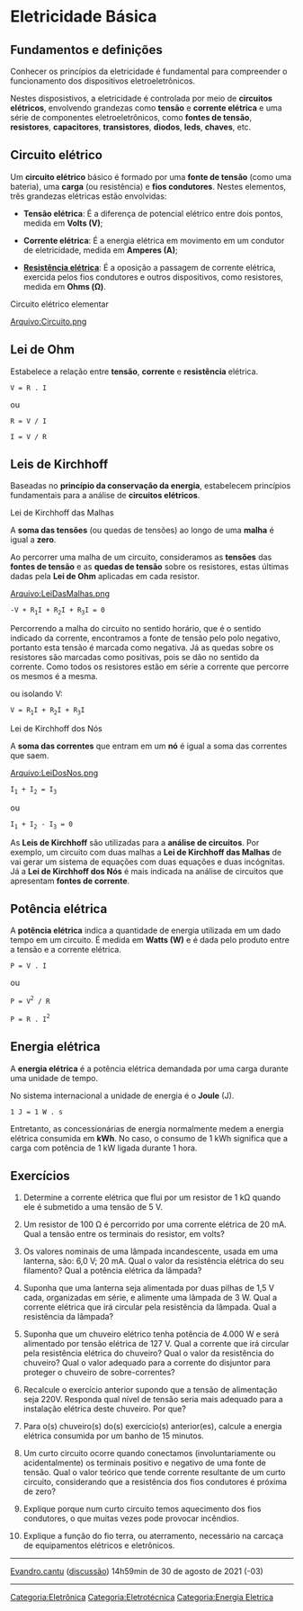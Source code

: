 # Eletricidade Básica

## Fundamentos e definições

Conhecer os princípios da eletricidade é fundamental para compreender o funcionamento dos dispositivos eletroeletrônicos.

Nestes disposistivos, a eletricidade é controlada por meio de **circuitos elétricos**, envolvendo grandezas como **tensão** e **corrente elétrica** e uma série de componentes eletroeletrônicos, como **fontes de tensão**, **resistores**, **capacitores**, **transistores**, **diodos**, **leds**, **chaves**, etc.

## Circuito elétrico

Um **circuito elétrico** básico é formado por uma **fonte de tensão** (como uma bateria), uma **carga** (ou resistência) e **fios condutores**. Nestes elementos, três grandezas elétricas estão envolvidas:

- **Tensão elétrica**: É a diferença de potencial elétrico entre dois pontos, medida em **Volts (V)**;
- **Corrente elétrica**: É a energia elétrica em movimento em um condutor de eletricidade, medida em **Amperes (A)**;
- **<a href="Resistores" class="wikilink" title="Resistência elétrica">Resistência elétrica</a>**: É a oposição a passagem de corrente elétrica, exercida pelos fios condutores e outros dispositivos, como resistores, medida em **Ohms (Ω)**.

Circuito elétrico elementar  

<a href="Arquivo:Circuito.png" class="wikilink" title="Arquivo:Circuito.png">Arquivo:Circuito.png</a>

## Lei de Ohm

Estabelece a relação entre **tensão**, **corrente** e **resistência** elétrica.

`V = R . I`

ou

`R = V / I`  
`I = V / R`

## Leis de Kirchhoff

Baseadas no **princípio da conservação da energia**, estabelecem princípios fundamentais para a análise de **circuitos elétricos**.

Lei de Kirchhoff das Malhas  
A **soma das tensões** (ou quedas de tensões) ao longo de uma **malha** é igual a **zero**.

Ao percorrer uma malha de um circuito, consideramos as **tensões** das **fontes de tensão** e as **quedas de tensão** sobre os resistores, estas últimas dadas pela **Lei de Ohm** aplicadas em cada resistor.

<a href="Arquivo:LeiDasMalhas.png" class="wikilink" title="Arquivo:LeiDasMalhas.png">Arquivo:LeiDasMalhas.png</a>

`-V + R`<sub>`1`</sub>`I + R`<sub>`2`</sub>`I + R`<sub>`3`</sub>`I = 0`

  
Percorrendo a malha do circuito no sentido horário, que é o sentido indicado da corrente, encontramos a fonte de tensão pelo polo negativo, portanto esta tensão é marcada como negativa. Já as quedas sobre os resistores são marcadas como positivas, pois se dão no sentido da corrente. Como todos os resistores estão em série a corrente que percorre os mesmos é a mesma.

ou isolando V:

`V = R`<sub>`1`</sub>`I + R`<sub>`2`</sub>`I + R`<sub>`3`</sub>`I`

Lei de Kirchhoff dos Nós  
A **soma das correntes** que entram em um **nó** é igual a soma das correntes que saem.

<a href="Arquivo:LeiDosNos.png" class="wikilink" title="Arquivo:LeiDosNos.png">Arquivo:LeiDosNos.png</a>

`I`<sub>`1`</sub>` + I`<sub>`2`</sub>` = I`<sub>`3`</sub>

ou

`I`<sub>`1`</sub>` + I`<sub>`2`</sub>` - I`<sub>`3`</sub>` = 0`

As **Leis de Kirchhoff** são utilizadas para a **análise de circuitos**. Por exemplo, um circuito com duas malhas a **Lei de Kirchhoff das Malhas** de vai gerar um sistema de equações com duas equações e duas incógnitas. Já a **Lei de Kirchhoff dos Nós** é mais indicada na análise de circuitos que apresentam **fontes de corrente**.

## Potência elétrica

A **potência elétrica** indica a quantidade de energia utilizada em um dado tempo em um circuito. É medida em **Watts (W)** e é dada pelo produto entre a tensão e a corrente elétrica.

`P = V . I `

ou

`P = V`<sup>`2`</sup>` / R`  
`P = R . I`<sup>`2`</sup>

## Energia elétrica

A **energia elétrica** é a potência elétrica demandada por uma carga durante uma unidade de tempo.

No sistema internacional a unidade de energia é o **Joule** (J).

`1 J = 1 W . s `

Entretanto, as concessionárias de energia normalmente medem a energia elétrica consumida em **kWh**. No caso, o consumo de 1 kWh significa que a carga com potência de 1 kW ligada durante 1 hora.

## Exercícios

1.  Determine a corrente elétrica que flui por um resistor de 1 kΩ quando ele é submetido a uma tensão de 5 V.
2.  Um resistor de 100 Ω é percorrido por uma corrente elétrica de 20 mA. Qual a tensão entre os terminais do resistor, em volts?
3.  Os valores nominais de uma lâmpada incandescente, usada em uma lanterna, são: 6,0 V; 20 mA. Qual o valor da resistência elétrica do seu filamento? Qual a potência elétrica da lâmpada?
4.  Suponha que uma lanterna seja alimentada por duas pilhas de 1,5 V cada, organizadas em série, e alimente uma lâmpada de 3 W. Qual a corrente elétrica que irá circular pela resistência da lâmpada. Qual a resistência da lâmpada?
5.  Suponha que um chuveiro elétrico tenha potência de 4.000 W e será alimentado por tensão elétrica de 127 V. Qual a corrente que irá circular pela resistência elétrica do chuveiro? Qual o valor da resistência do chuveiro? Qual o valor adequado para a corrente do disjuntor para proteger o chuveiro de sobre-correntes?
6.  Recalcule o exercício anterior supondo que a tensão de alimentação seja 220V. Responda qual nível de tensão seria mais adequado para a instalação elétrica deste chuveiro. Por que?
7.  Para o(s) chuveiro(s) do(s) exercício(s) anterior(es), calcule a energia elétrica consumida por um banho de 15 minutos.
8.  Um curto circuito ocorre quando conectamos (involuntariamente ou acidentalmente) os terminais positivo e negativo de uma fonte de tensão. Qual o valor teórico que tende corrente resultante de um curto circuito, considerando que a resistência dos fios condutores é próxima de zero?
9.  Explique porque num curto circuito temos aquecimento dos fios condutores, o que muitas vezes pode provocar incêndios.
10. Explique a função do fio terra, ou aterramento, necessário na carcaça de equipamentos elétricos e eletrônicos.

------------------------------------------------------------------------

<a href="Usuário:Evandro.cantu" class="wikilink" title="Evandro.cantu">Evandro.cantu</a> (<a href="Usuário_Discussão:Evandro.cantu" class="wikilink" title="discussão">discussão</a>) 14h59min de 30 de agosto de 2021 (-03)

------------------------------------------------------------------------

<a href="Categoria:Eletrônica" class="wikilink" title="Categoria:Eletrônica">Categoria:Eletrônica</a> <a href="Categoria:Eletrotécnica" class="wikilink" title="Categoria:Eletrotécnica">Categoria:Eletrotécnica</a> <a href="Categoria:Energia_Eletrica" class="wikilink" title="Categoria:Energia Eletrica">Categoria:Energia Eletrica</a>

